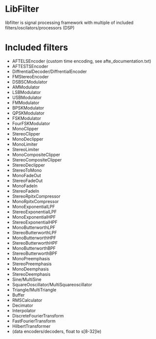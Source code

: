 # LibFilter
libfilter is signal processing framework with multiple of included filters/oscilators/processors (DSP)

# Included filters
- AFTELSEncoder (custom time encoding, see afte_documentation.txt)
- AFTESTSEncoder
- DiffrentialDecoder/DiffrentialEncoder
- FMStereoEncoder
- DSBSCModulator
- AMModulator
- LSBModulator
- USBModulator
- FMModulator
- BPSKModulator
- QPSKModulator
- FSKModulator
- FourFSKModulator
- MonoClipper
- StereoClipper
- MonoDeclipper
- MonoLimiter
- StereoLimiter
- MonoCompositeClipper
- StereoCompositeClipper
- StereoDeclipper
- StereoToMono
- MonoFadeOut
- StereoFadeOut
- MonoFadeIn
- StereoFadeIn
- StereoRpitxCompressor
- MonoRpitxCompressor
- MonoExponentialLPF
- StereoExponentialLPF
- MonoExponentialHPF
- StereoExponentialHPF
- MonoButterworthLPF
- StereoButterworthLPF
- MonoButterworthHPF
- StereoButterworthHPF
- MonoButterworthBPF
- StereoButterworthBPF
- MonoPreemphasis
- StereoPreemphasis
- MonoDeemphasis
- StereoDeemphasis
- Sine/MultiSine
- SquareOoscillator/MultiSquareoscillator
- Triangle/MultiTriangle
- Buffer
- RMSCalculator
- Decimator
- Interpolator
- DiscreteFourierTransform
- FastFourierTransform
- HilbertTransformer
- (data encoders/decoders, float to s[8-32]le)